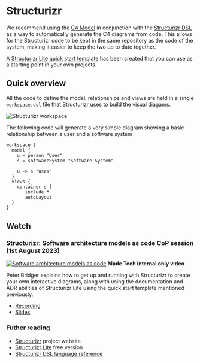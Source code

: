 # Structurizr
We recommend using the [C4 Model](https://c4model.com/) in conjunction with the [Structurizr DSL](https://github.com/structurizr/dsl) as a way to automatically generate the C4 diagrams from code. This allows for the Structurizr code to be kept in the same repository as the code of the system, making it easier to keep the two up to date together.

A [Structurizr Lite quick start template](https://github.com/madetech/structurizr-template) has been created that you can use as a starting point in your own projects. 

## Quick overview
All the code to define the model, relationships and views are held in a single `workspace.dsl` file that Structurizr uses to build the visual diagams.

![Structurizr workspace](https://madetech.github.io/architecture-handbook/images/structurizr_workspace.jpg)

The following code will generate a very simple diagram showing a basic relationship between a user and a software system
```
workspace {
  model {
    u = person "User"
    s = softwareSystem "Software System" 

    u -> s "uses"
  }
  views {
    container s {
       include *
       autoLayout
  }
}
```

## Watch
### Structurizr: Software architecture models as code CoP session (1st August 2023)
[![Software architecture models as code](https://madetech.github.io/architecture-handbook/images/structurizr.jpg)](https://drive.google.com/file/d/1mJ2TpHPmiwDel0GhoIQdVv87cXfTwLCf/view)
**Made Tech internal only video**

Peter Bridger explains how to get up and running with Structurizr to create your own interactive diagrams, along with using the documentation and ADR abilities of Structurizr Lite using the quick start template mentioned previously.

- [Recording](https://drive.google.com/file/d/1mJ2TpHPmiwDel0GhoIQdVv87cXfTwLCf/view)
- [Slides](https://docs.google.com/presentation/d/1WDT0kEZoicyoUUp96QXznWwGv8lmvfAno0s_irAkXX0/edit)

### Futher reading
- [Structurizr](https://structurizr.com/) project website
- [Structurizr Lite](https://structurizr.com/help/lite) free version
- [Structurizr DSL language reference](https://github.com/structurizr/dsl/blob/master/docs/language-reference.md)
